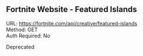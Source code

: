 ## Fortnite Website - Featured Islands

URL: https://fortnite.com/api/creative/featured-islands \
Method: GET \
Auth Required: No

Deprecated
